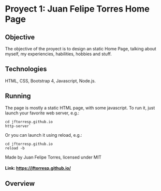 # Proyect 1: Juan Felipe Torres Home Page
## Objective <br>
The objective of the proyect is to design an static Home Page, talking about myself, my experiencies, habilities, hobbies and stuff. <br>
## Technologies <br>
HTML, CSS, Bootstrap 4, Javascript, Node.js.
## Running

The page is mostly a static HTML page, with some javascript. To run it, just launch your favorite web server, e.g.:
 
 ```
 cd jftorresp.github.io
 http-server`
 ```
 
 Or you can launch it using reload, e.g.:
 
 ```
 cd jftorresp.github.io
 reload -b
 ```
  
 Made by Juan Felipe Torres, licensed under MIT
 #### Link: https://jftorresp.github.io/

## Overview

